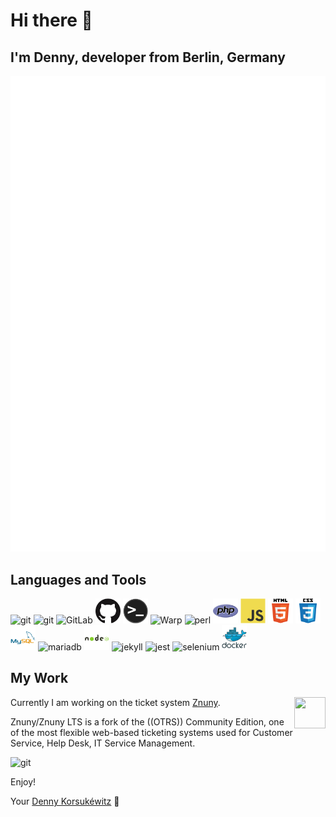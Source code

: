# Hi there 👋

## I'm Denny, developer from Berlin, Germany

![Metrics](https://raw.githubusercontent.com/dennykorsukewitz/dennykorsukewitz/dev/.github/metrics/personal.svg)

## Languages and Tools

<p class="left" >
    <img title="Znuny" alt="git" class="left" width="40" height="40" src="https://raw.githubusercontent.com/dennykorsukewitz/VSCode-Znuny/dev/doc/images/icon.png" />
    <img title="Git" alt="git" class="left" width="40" height="40" src="https://www.vectorlogo.zone/logos/git-scm/git-scm-icon.svg" />
    <img title="GitLab" alt="GitLab" width="40" height="40" class="left" src="https://about.gitlab.com/images/press/logo/png/gitlab-icon-rgb.png" />
    <img title="GitHub" alt="GitHub" class="left" width="40" height="40" src="https://raw.githubusercontent.com/github/explore/78df643247d429f6cc873026c0622819ad797942/topics/github/github.png" />
    <img title="Terminal" alt="Terminal" class="left" width="40" height="40" src="https://raw.githubusercontent.com/github/explore/80688e429a7d4ef2fca1e82350fe8e3517d3494d/topics/terminal/terminal.png" />
    <img title="Warp" alt="Warp" class="left" width="40" height="40" src="https://avatars.githubusercontent.com/u/71840468?s=200&v=4" />
    <img title="Perl" alt="perl" class="left" width="40" height="40" src="https://cdn.jsdelivr.net/gh/devicons/devicon/icons/perl/perl-original.svg" />
    <img title="PHP" alt="php" class="left" width="40" height="40" src="https://raw.githubusercontent.com/devicons/devicon/master/icons/php/php-original.svg" />
    <img title="JavaScript" alt="javascript" class="left" width="40" height="40" src="https://raw.githubusercontent.com/devicons/devicon/master/icons/javascript/javascript-original.svg" />
    <img title="HTML5" alt="html5" class="left" width="40" height="40" src="https://raw.githubusercontent.com/devicons/devicon/master/icons/html5/html5-original-wordmark.svg" />
    <img title="CSS3" alt="css3" class="left" width="40" height="40" src="https://raw.githubusercontent.com/devicons/devicon/master/icons/css3/css3-original-wordmark.svg" />
    <img title="Mysql" alt="mysql" class="left" width="40" height="40" src="https://raw.githubusercontent.com/devicons/devicon/master/icons/mysql/mysql-original-wordmark.svg" />
    <img title="Mariadb" alt="mariadb" class="left" width="40" height="40" src="https://www.vectorlogo.zone/logos/mariadb/mariadb-icon.svg" />
    <img title="Nodejs" alt="nodejs" class="left" width="40" height="40" src="https://raw.githubusercontent.com/devicons/devicon/master/icons/nodejs/nodejs-original-wordmark.svg" />
    <img title="Jekyll" alt="jekyll" class="left" width="40" height="40" src="https://www.vectorlogo.zone/logos/jekyllrb/jekyllrb-icon.svg" />
    <img title="Jest" alt="jest" class="left" width="40" height="40" src="https://www.vectorlogo.zone/logos/jestjsio/jestjsio-icon.svg" />
    <img title="Selenium" alt="selenium" class="left" width="40" height="40" src="https://avatars.githubusercontent.com/u/983927?s=48&v=4" />
    <img title="Docker" alt="docker" class="left" width="40" height="40" src="https://raw.githubusercontent.com/devicons/devicon/master/icons/docker/docker-original-wordmark.svg" />
</p>

## My Work

<img align="right" width="50" height="50" src="https://raw.githubusercontent.com/dennykorsukewitz/VSCode-Znuny/dev/doc/images/icon.png">

Currently I am working on the ticket system [Znuny](https://www.znuny.org/).

Znuny/Znuny LTS is a fork of the ((OTRS)) Community Edition, one of the most flexible web-based ticketing systems used for Customer Service, Help Desk, IT Service Management.

<img title="Znuny" alt="git" src="https://www.znuny.org/media/pages/home/8ac2ada2fd-1679833325/otrs-community-edition-fork.png" />

Enjoy!

Your [Denny Korsukéwitz](https://github.com/dennykorsukewitz) 🚀
